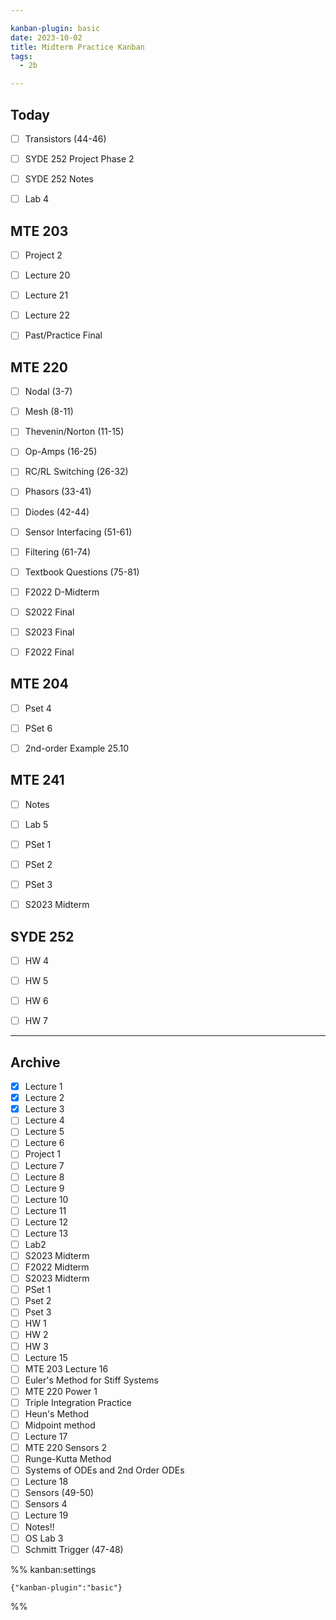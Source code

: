 ```yaml
---

kanban-plugin: basic
date: 2023-10-02
title: Midterm Practice Kanban
tags:
  - 2b

---
```


## Today

- [ ] Transistors (44-46)
- [ ] SYDE 252 Project Phase 2
- [ ] SYDE 252 Notes
- [ ] Lab 4


## MTE 203

- [ ] Project 2
- [ ] Lecture 20
- [ ] Lecture 21
- [ ] Lecture 22
- [ ] Past/Practice Final


## MTE 220

- [ ] Nodal (3-7)
- [ ] Mesh (8-11)
- [ ] Thevenin/Norton (11-15)
- [ ] Op-Amps (16-25)
- [ ] RC/RL Switching (26-32)
- [ ] Phasors (33-41)
- [ ] Diodes (42-44)
- [ ] Sensor Interfacing (51-61)
- [ ] Filtering (61-74)
- [ ] Textbook Questions (75-81)
- [ ] F2022 D-Midterm
- [ ] S2022 Final
- [ ] S2023 Final
- [ ] F2022 Final


## MTE 204

- [ ] Pset 4
- [ ] PSet 6
- [ ] 2nd-order Example 25.10


## MTE 241

- [ ] Notes
- [ ] Lab 5
- [ ] PSet 1
- [ ] PSet 2
- [ ] PSet 3
- [ ] S2023 Midterm


## SYDE 252

- [ ] HW 4
- [ ] HW 5
- [ ] HW 6
- [ ] HW 7


***

## Archive

- [x] Lecture 1
- [x] Lecture 2
- [x] Lecture 3
- [ ] Lecture 4
- [ ] Lecture 5
- [ ] Lecture 6
- [ ] Project 1
- [ ] Lecture 7
- [ ] Lecture 8
- [ ] Lecture 9
- [ ] Lecture 10
- [ ] Lecture 11
- [ ] Lecture 12
- [ ] Lecture 13
- [ ] Lab2
- [ ] S2023 Midterm
- [ ] F2022 Midterm
- [ ] S2023 Midterm
- [ ] PSet 1
- [ ] Pset 2
- [ ] Pset 3
- [ ] HW 1
- [ ] HW 2
- [ ] HW 3
- [ ] Lecture 15
- [ ] MTE 203 Lecture 16
- [ ] Euler's Method for Stiff Systems
- [ ] MTE 220 Power 1
- [ ] Triple Integration Practice
- [ ] Heun's Method
- [ ] Midpoint method
- [ ] Lecture 17
- [ ] MTE 220 Sensors 2
- [ ] Runge-Kutta Method
- [ ] Systems of ODEs and 2nd Order ODEs
- [ ] Lecture 18
- [ ] Sensors (49-50)
- [ ] Sensors 4
- [ ] Lecture 19
- [ ] Notes!!
- [ ] OS Lab 3
- [ ] Schmitt Trigger (47-48)

%% kanban:settings
```
{"kanban-plugin":"basic"}
```
%%